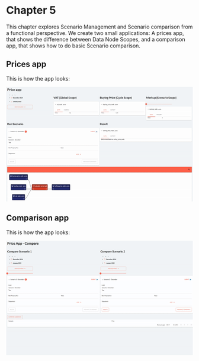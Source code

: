 # Chapter 5

This chapter explores Scenario Management and Scenario comparison from a functional perspective. We create two small applications: A prices app, that shows the difference between Data Node Scopes, and a comparison app, that shows how to do basic Scenario comparison. 

## Prices app

This is how the app looks:

![](./img/prices_app.gif)

## Comparison app

This is how the app looks:

![](./img/comparison_app.gif)